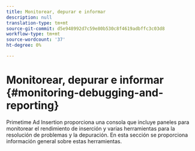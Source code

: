 ```yaml
---
title: Monitorear, depurar e informar
description: null
translation-type: tm+mt
source-git-commit: d5e948992d7c59e80b530c8f4619adbffc3c03d8
workflow-type: tm+mt
source-wordcount: '37'
ht-degree: 0%

---
```



# Monitorear, depurar e informar {#monitoring-debugging-and-reporting}

Primetime Ad Insertion proporciona una consola que incluye paneles para monitorear el rendimiento de inserción y varias herramientas para la resolución de problemas y la depuración. En esta sección se proporciona información general sobre estas herramientas.
